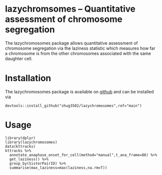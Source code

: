 # lazychromsomes – Quantitative assessment of chromosome segregation

The lazychromosomes package allows quantitative assessment of chromosome segregation via the laziness statistic which measures how far a chromosome is from the other chromosomes associated with the same daughter cell. 

# Installation

The lazychromosomes package is available on [github](https://github.com/shug3502/lazychromosomes) and can be installed via

    devtools::install_github("shug3502/lazychromosomes",ref="main")
    
# Usage

    library(dplyr)
    library(lazychromosomes)
    data(kttracks)
    kttracks %>% 
      annotate_anaphase_onset_for_cell(method="manual",t_ana_frame=86) %>%
      get_laziness() %>%
      group_by(SisterPairID) %>%
      summarise(max_laziness=max(laziness,na.rm=T))
  
